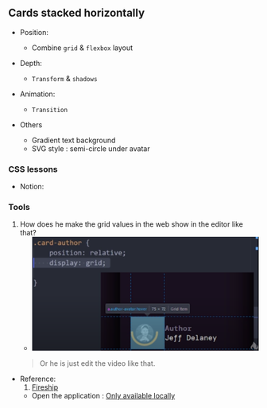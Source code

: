 ## Cards stacked horizontally
- Position:
    - Combine `grid` & `flexbox` layout
- Depth:
    - `Transform` & `shadows`
- Animation:
    - `Transition`

- Others
    - Gradient text background
    - SVG style : semi-circle under avatar


### CSS lessons
- Notion:

### Tools
1. How does he make the grid values in the web show in the editor like that?
    - ![](./img/s1.png)
    > Or he is just edit the video like that.


- Reference: 
    1. [Fireship](https://youtu.be/29deL9MFfWc)
    - Open the application : [Only available locally](//home/makra/Desktop/Files/01_Programming/10_Design/01_Css/07_cssCards/public/index.html)

